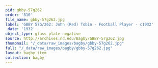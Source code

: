 ```yaml
---
pid: gbby-57g262
order: '810'
file_name: gbby-57g262.jpg
label: 'GBBY 57G/262: John (Red) Tobin - Football Player - c1932'
_date: '1932'
object_type: glass plate negative
source: http://archives.nd.edu/Bagby/GBBY-57g262.jpg
thumbnail: "/_data/raw_images/bagby/gbby-57g262.jpg"
full: "/_data/raw_images/bagby/gbby-57g262.jpg"
layout: bagby_item
collection: bagby
---
```

